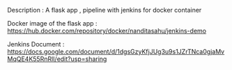 Description : A flask app , pipeline with jenkins for docker container

Docker image of the flask app : https://hub.docker.com/repository/docker/nanditasahu/jenkins-demo

Jenkins Document : https://docs.google.com/document/d/1dgsGzyKfjJUg3u9s1JZrTNca0gjaMvMqQE4K55RnRlI/edit?usp=sharing


